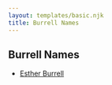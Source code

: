 ```yaml
---
layout: templates/basic.njk
title: Burrell Names
---
```

## Burrell Names
- [Esther Burrell](/people/6/66432130)
